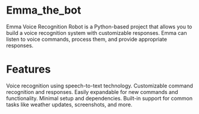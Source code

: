 # Emma_the_bot
Emma Voice Recognition Robot is a Python-based project that allows you to build a voice recognition system with customizable responses. Emma can listen to voice commands, process them, and provide appropriate responses.

# Features
 Voice recognition using speech-to-text technology.
 Customizable command recognition and responses.
 Easily expandable for new commands and functionality.
 Minimal setup and dependencies.
 Built-in support for common tasks like weather updates, screenshots, and more.
